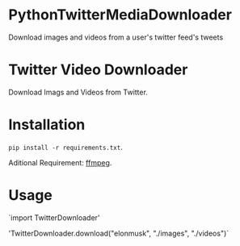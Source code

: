 # PythonTwitterMediaDownloader
Download images and videos from a user's twitter feed's tweets

Twitter Video Downloader
========================

Download Imags and Videos from Twitter.


Installation
============

`pip install -r requirements.txt`.

Aditional Requirement: [ffmpeg](https://ffmpeg.org/).

Usage
=====

`import TwitterDownloader'

'TwitterDownloader.download("elonmusk", "./images", "./videos")`
